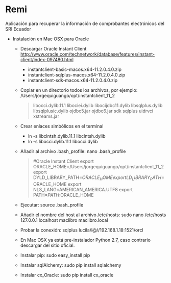 # Remi
Aplicación para recuperar la información de comprobantes electrónicos del SRI Ecuador

* Instalación en Mac OSX para Oracle

    - Descargar Oracle Instant Client http://www.oracle.com/technetwork/database/features/instant-client/index-097480.html
        + instantclient-basic-macos.x64-11.2.0.4.0.zip 
        + instantclient-sqlplus-macos.x64-11.2.0.4.0.zip 
        + instantclient-sdk-macos.x64-11.2.0.4.0.zip
    - Copiar en un directorio todos los archivos, por ejemplo: /Users/jorgequiguango/opt/instantclient_11_2
        
        >libocci.dylib.11.1
        >libociei.dylib
        >libocijdbc11.dylib
        >libsqlplus.dylib
        >libsqlplusic.dylib
        >ojdbc5.jar
        >ojdbc6.jar
        >sdk
        >sqlplus
        >uidrvci
        >xstreams.jar
        
    - Crear enlaces simbólicos en el terminal
        + ln -s libclntsh.dylib.11.1 libclntsh.dylib
        + ln -s libocci.dylib.11.1 libocci.dylib
    - Añadir al archivo .bash_profile: nano .bash_profile 
        >#Oracle Instant Client
        >export ORACLE_HOME=/Users/jorgequiguango/opt/instantclient_11_2
        >export DYLD_LIBRARY_PATH=$ORACLE_HOME
        >export LD_LIBRARY_PATH=$ORACLE_HOME
        >export NLS_LANG=AMERICAN_AMERICA.UTF8
        >export PATH=$PATH:$ORACLE_HOME
    - Ejecutar: source .bash_profile 
    - Añadir el nombre del host al archivo /etc/hosts: sudo nano /etc/hosts
        127.0.0.1       localhost       maclibro        maclibro.local
    - Probar la conexión: sqlplus lucila/l@//192.168.1.18:1521/orcl
    - En Mac OSX ya está pre-instalador Python 2.7, caso contrario descargar del sitio oficial.
    - Instalar pip: sudo easy_install pip
    - Instalar sqlAlchemy: sudo pip install sqlalchemy
    - Instalar cx_Oracle: sudo pip install cx_oracle
    
